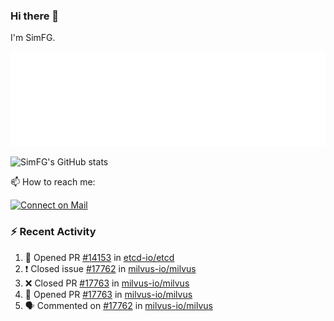 ### Hi there 👋

I'm SimFG.

![Metrics](/metrics.plugin.followup.user.svg)

![SimFG's GitHub stats](https://github-readme-stats.vercel.app/api?username=SimFG&show_icons=true&theme=radical&count_private=true)

📫 How to reach me:

[![Connect on Mail](https://img.shields.io/badge/Ask%20me-anything-1abc9c.svg)](mailto:1142838399@qq.com)

### :zap: Recent Activity

<!--START_SECTION:activity-->
1. 💪 Opened PR [#14153](https://github.com/etcd-io/etcd/pull/14153) in [etcd-io/etcd](https://github.com/etcd-io/etcd)
2. ❗️ Closed issue [#17762](https://github.com/milvus-io/milvus/issues/17762) in [milvus-io/milvus](https://github.com/milvus-io/milvus)
3. ❌ Closed PR [#17763](https://github.com/milvus-io/milvus/pull/17763) in [milvus-io/milvus](https://github.com/milvus-io/milvus)
4. 💪 Opened PR [#17763](https://github.com/milvus-io/milvus/pull/17763) in [milvus-io/milvus](https://github.com/milvus-io/milvus)
5. 🗣 Commented on [#17762](https://github.com/milvus-io/milvus/issues/17762) in [milvus-io/milvus](https://github.com/milvus-io/milvus)
<!--END_SECTION:activity-->

